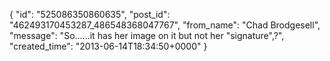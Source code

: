  {
   "id": "525086350860635",
   "post_id": "462493170453287_486548368047767",
   "from_name": "Chad Brodgesell",
   "message": "So......it has her image on it but not her \"signature\",?",
   "created_time": "2013-06-14T18:34:50+0000"
 }
